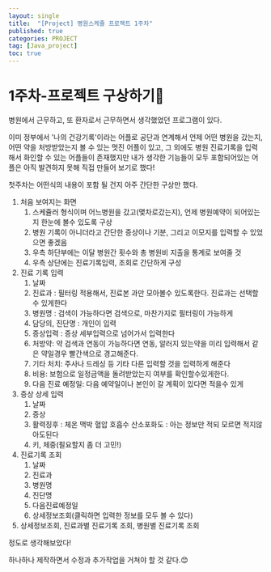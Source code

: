 ```yaml
---
layout: single
title:  "[Project] 병원스케쥴 프로젝트 1주차"
published: true
categories: PROJECT
tag: [Java_project]
toc: true
---
```


# 1주차-프로젝트 구상하기🤔

 병원에서 근무하고, 또 환자로서 근무하면서 생각했었던 프로그램이 있다.

이미 정부에서 '나의 건강기록'이라는 어플로 공단과 연계해서 언제 어떤 병원을 갔는지, 어떤 약을 처방받았는지 볼 수 있는 멋진 어플이 있고, 그 외에도 병원 진료기록을 입력해서 화인할 수 있는 어플들이 존재했지만 내가 생각한 기능들이 모두 포함되어있는 어플은 아직 발견하지 못해 직접 만들어 보기로 했다!

첫주차는 어떤식의 내용이 포함 될 건지 아주 간단한 구상만 했다.

1. 처음 보여지는 화면
   1. 스케쥴러 형식이며 어느병원을 갔고(몇차로갔는지), 언제 병원예약이 되어있는지 한눈에 볼수 있도록 구상
   2. 병원 기록이 아니더라고 간단한 증상이나 기분, 그리고 이모지를 입력할 수 있었으면 좋겠음
   3. 우측 하단부에는 이달 병원간 횟수와 총 병원비 지출을 통계로 보여줄 것
   4. 우측 상단에는 진료기록입력, 조회로 간단하게 구성
2. 진료 기록 입력
   1. 날짜
   2. 진료과 : 필터링 적용해서, 진료본 과만 모아볼수 있도록한다. 진료과는 선택할수 있게한다
   3. 병원명 : 검색이 가능하다면 검색으로, 마찬가지로 필터링이 가능하게
   4. 담당의, 진단명 : 개인이 입력
   5. 증상입력 : 증상 세부입력으로 넘어가서 입력한다
   6. 처방약: 약 검색과 연동이 가능하다면 연동, 알러지 있는약을 미리 입력해서 같은 약일경우 빨간색으로 경고해준다.
   7. 기타 처치: 주사나 드레싱 등 기타 다른 입력할 것을 입력하게 해준다
   8. 비용: 보험으로 일정금액을 돌려받았는지 여부를 확인할수있게한다.
   9. 다음 진료 예정일: 다음 예약일이나 본인이 갈 계획이 있다면 적을수 있게
3. 증상 상세 입력
   1. 날짜
   2. 증상
   3. 활력징후 : 체온 맥박 혈압 호흡수 산소포화도 : 아는 정보만 적되 모르면 적지않아도된다
   4. 키, 체중(필요할지 좀 더 고민!)
4. 진료기록 조회 
   1. 날짜
   2. 진료과
   3. 병원명
   4. 진단명
   5. 다음진료예정일
   6. 상세정보조회(클릭하면 입력한 정보를 모두 볼 수 있다)
5. 상세정보조회, 진료과별 진료기록 조회, 병원별 진료기록 조회

정도로 생각해보았다!

하나하나 제작하면서 수정과 추가작업을 거쳐야 할 것 같다.😊

